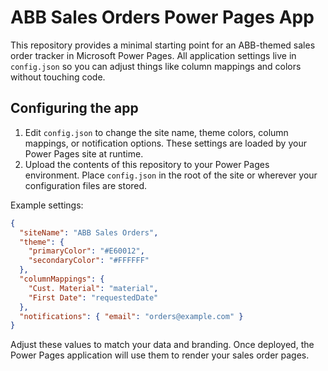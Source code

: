 # ABB Sales Orders Power Pages App

This repository provides a minimal starting point for an ABB-themed sales order tracker in Microsoft Power Pages. All application settings live in `config.json` so you can adjust things like column mappings and colors without touching code.

## Configuring the app

1. Edit `config.json` to change the site name, theme colors, column mappings, or notification options. These settings are loaded by your Power Pages site at runtime.
2. Upload the contents of this repository to your Power Pages environment. Place `config.json` in the root of the site or wherever your configuration files are stored.

Example settings:

```json
{
  "siteName": "ABB Sales Orders",
  "theme": {
    "primaryColor": "#E60012",
    "secondaryColor": "#FFFFFF"
  },
  "columnMappings": {
    "Cust. Material": "material",
    "First Date": "requestedDate"
  },
  "notifications": { "email": "orders@example.com" }
}
```

Adjust these values to match your data and branding. Once deployed, the Power Pages application will use them to render your sales order pages.
